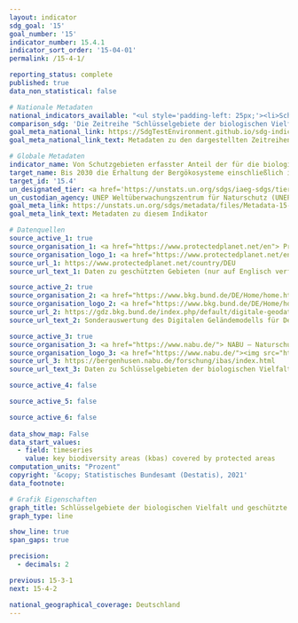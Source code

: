 ```yaml
---
layout: indicator    
sdg_goal: '15'    
goal_number: '15'    
indicator_number: 15.4.1    
indicator_sort_order: '15-04-01'    
permalink: /15-4-1/    

reporting_status: complete    
published: true    
data_non_statistical: false    

# Nationale Metadaten    
national_indicators_available: "<ul style='padding-left: 25px;'><li>Schlüsselgebiete der biologischen Vielfalt in Gebirgen, die unter Schutz stehen</li> <li> Flächen in Gebirgen, die unter Schutz stehen</li></ul>"    
comparison_sdg: 'Die Zeitreihe "Schlüsselgebiete der biologischen Vielfalt in Gebirgen, die unter Schutz stehen" entspricht teilweise den globalen Metadaten, die Zeitreihe "Flächen in Gebirgen, die unter Schutz stehen" entspricht nicht den globalen Metadaten, bietet aber zusätzliche Informationen.'    
goal_meta_national_link: https://SdgTestEnvironment.github.io/sdg-indicators/public/MetaDe/15.4.1.pdf    
goal_meta_national_link_text: Metadaten zu den dargestellten Zeitreihen    

# Globale Metadaten    
indicator_name: Von Schutzgebieten erfasster Anteil der für die biologische Vielfalt bedeutsamen Gebiete in den Bergen    
target_name: Bis 2030 die Erhaltung der Bergökosysteme einschließlich ihrer biologischen Vielfalt sicherstellen, um ihre Fähigkeit zur Erbringung wesentlichen Nutzens für die nachhaltige Entwicklung zu stärken    
target_id: '15.4'    
un_designated_tier: <a href='https://unstats.un.org/sdgs/iaeg-sdgs/tier-classification/' title='Klicken Sie hier um weitere Informationen zur UN-Tier-Klassifikation zu erhalten.'  target='_blank'>Tier I</a>    
un_custodian_agency: UNEP Weltüberwachungszentrum für Naturschutz (UNEP-WCMC)<br>Umweltprogramm der Vereinten Nationen (UNEP)<br>Internationale Union zur Bewahrung der Natur (IUCN)    
goal_meta_link: https://unstats.un.org/sdgs/metadata/files/Metadata-15-04-01.pdf    
goal_meta_link_text: Metadaten zu diesem Indikator        

# Datenquellen
source_active_1: true
source_organisation_1: <a href="https://www.protectedplanet.net/en"> Protected Planet </a>
source_organisation_logo_1: <a href="https://www.protectedplanet.net/en"><img src="https://g205sdgs.github.io/sdg-indicators/public/OrgImgDe/pp.png" alt="Logo pp" style="height:60px; width:148px"/></a>
source_url_1: https://www.protectedplanet.net/country/DEU
source_url_text_1: Daten zu geschützten Gebieten (nur auf Englisch verfügbar)

source_active_2: true
source_organisation_2: <a href="https://www.bkg.bund.de/DE/Home/home.html"> Bundesamt für Kartographie und Geodäsie (BKG) </a>
source_organisation_logo_2: <a href="https://www.bkg.bund.de/DE/Home/home.html"><img src="https://g205sdgs.github.io/sdg-indicators/public/OrgImgDe/bkg.png" alt="Logo bkg" style="height:60px; width:148px"/></a>
source_url_2: https://gdz.bkg.bund.de/index.php/default/digitale-geodaten/digitale-gelandemodelle/digitales-gelandemodell-gitterweite-10-m-dgm10.html
source_url_text_2: Sonderauswertung des Digitalen Geländemodells für Deutschland (DGM10)

source_active_3: true
source_organisation_3: <a href="https://www.nabu.de/"> NABU – Naturschutzbund Deutschland e.V. </a>
source_organisation_logo_3: <a href="https://www.nabu.de/"><img src="https://g205sdgs.github.io/sdg-indicators/public/OrgImgDe/nabu.png" alt="Logo nabu" style="height:60px; width:148px"/></a>
source_url_3: https://bergenhusen.nabu.de/forschung/ibas/index.html
source_url_text_3: Daten zu Schlüsselgebieten der biologischen Vielfalt

source_active_4: false

source_active_5: false

source_active_6: false
    
data_show_map: False    
data_start_values: 
  - field: timeseries
    value: key biodiversity areas (kbas) covered by protected areas    
computation_units: "Prozent"    
copyright: '&copy; Statistisches Bundesamt (Destatis), 2021'    
data_footnote:     

# Grafik Eigenschaften    
graph_title: Schlüsselgebiete der biologischen Vielfalt und geschützte Flächen in Gebirgen    
graph_type: line    

show_line: true
span_gaps: true

precision:
  - decimals: 2    

previous: 15-3-1    
next: 15-4-2    

national_geographical_coverage: Deutschland    
---
```


<span></span>